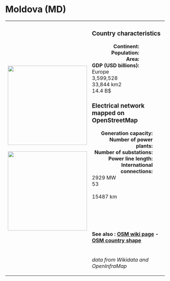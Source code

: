 # Moldova (MD)

<table width="90%">
<tr>
<td>
<img src="http://commons.wikimedia.org/wiki/Special:FilePath/Flag%20of%20Moldova.svg" width="250">
<br><br>
<img src="http://commons.wikimedia.org/wiki/Special:FilePath/Location%20Moldova%20Europe.png" width="250"></td>
<td>
<h3>Country characteristics</h3>
<div style="display: inline-block;text-align:right;margin-right:30px;font-weight: bold;">
Continent:<br>Population:<br>Area:<br>GDP (USD billions):
</div>
<div style="display: inline-block;">
Europe<br>3,599,528<br>33,844 km2<br>14.4 B$
</div>
<h3>Electrical network mapped on OpenStreetMap</h3>
<div style="display: inline-block;text-align:right;margin-right:30px;font-weight: bold;">Generation capacity:<br>
Number of power plants:<br>
Number of substations:<br>
Power line length:<br>
International connections:<br>
</div>
<div style="display: inline-block;">2929 MW<br>
53<br>
<br>
15487 km<br>
<br>
</div>

<br><br><h4>See also :
<a href="https://wiki.openstreetmap.org/wiki/Power_networks/Moldova" target="_blank">OSM wiki page</a> -
<a href="https://openstreetmap.org/relation/58974" target="_blank">OSM country shape</a>
</h4>

<br><i>data from Wikidata and OpenInfraMap</i>
</td>
</tr>
</table>




